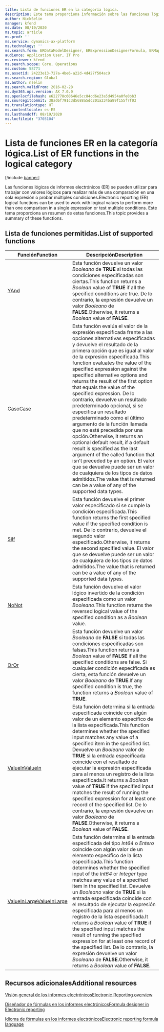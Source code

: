 ```yaml
---
title: Lista de funciones ER en la categoría lógica.
description: Este tema proporciona información sobre las funciones lógicas que son compatibles con los informes electrónicos (ER).
author: NickSelin
manager: kfend
ms.date: 08/19/2020
ms.topic: article
ms.prod: ''
ms.service: dynamics-ax-platform
ms.technology: ''
ms.search.form: ERDataModelDesigner, ERExpressionDesignerFormula, ERMappedFormatDesigner, ERModelMappingDesigner
audience: Application User, IT Pro
ms.reviewer: kfend
ms.search.scope: Core, Operations
ms.custom: 58771
ms.assetid: 24223e13-727a-4be6-a22d-4d427f504ac9
ms.search.region: Global
ms.author: nselin
ms.search.validFrom: 2016-02-28
ms.dyn365.ops.version: AX 7.0.0
ms.openlocfilehash: e622778c60646e5cc84cd6e23a5d4954a0fe0bb3
ms.sourcegitcommit: 38ad6f791c3d5688a5dc201a234ba89f155f7f03
ms.translationtype: HT
ms.contentlocale: es-ES
ms.lasthandoff: 08/19/2020
ms.locfileid: "3705104"
---
```

# <a name="list-of-er-functions-in-the-logical-category"></a><span data-ttu-id="a302d-103">Lista de funciones ER en la categoría lógica.</span><span class="sxs-lookup"><span data-stu-id="a302d-103">List of ER functions in the logical category</span></span>

[!include [banner](../includes/banner.md)]

<span data-ttu-id="a302d-104">Las funciones lógicas de informes electrónicos (ER) se pueden utilizar para trabajar con valores lógicos para realizar más de una comparación en una sola expresión o probar múltiples condiciones.</span><span class="sxs-lookup"><span data-stu-id="a302d-104">Electronic reporting (ER) logical functions can be used to work with logical values to perform more than one comparison in a single expression or test multiple conditions.</span></span> <span data-ttu-id="a302d-105">Este tema proporciona un resumen de estas funciones.</span><span class="sxs-lookup"><span data-stu-id="a302d-105">This topic provides a summary of these functions.</span></span>

## <a name="list-of-supported-functions"></a><span data-ttu-id="a302d-106">Lista de funciones permitidas.</span><span class="sxs-lookup"><span data-stu-id="a302d-106">List of supported functions</span></span>

| <span data-ttu-id="a302d-107">Función</span><span class="sxs-lookup"><span data-stu-id="a302d-107">Function</span></span> | <span data-ttu-id="a302d-108">Descripción</span><span class="sxs-lookup"><span data-stu-id="a302d-108">Description</span></span> |
|----------|-------------|
| [<span data-ttu-id="a302d-109">Y</span><span class="sxs-lookup"><span data-stu-id="a302d-109">And</span></span>](er-functions-logical-and.md)                       | <span data-ttu-id="a302d-110">Esta función devuelve un valor *Booleano* de **TRUE** si todas las condiciones especificadas son ciertas.</span><span class="sxs-lookup"><span data-stu-id="a302d-110">This function returns a *Boolean* value of **TRUE** if all the specified conditions are true.</span></span> <span data-ttu-id="a302d-111">De lo contrario, la expresión devuelve un valor *Booleano* de **FALSE**.</span><span class="sxs-lookup"><span data-stu-id="a302d-111">Otherwise, it returns a *Boolean* value of **FALSE**.</span></span> |
| [<span data-ttu-id="a302d-112">Caso</span><span class="sxs-lookup"><span data-stu-id="a302d-112">Case</span></span>](er-functions-logical-case.md)                     | <span data-ttu-id="a302d-113">Esta función evalúa el valor de la expresión especificada frente a las opciones alternativas especificadas y devuelve el resultado de la primera opción que es igual al valor de la expresión especificada.</span><span class="sxs-lookup"><span data-stu-id="a302d-113">This function evaluates the value of the specified expression against the specified alternative options and returns the result of the first option that equals the value of the specified expression.</span></span> <span data-ttu-id="a302d-114">De lo contrario, devuelve un resultado predeterminado opcional, si se especifica un resultado predeterminado como el último argumento de la función llamada que no está precedida por una opción.</span><span class="sxs-lookup"><span data-stu-id="a302d-114">Otherwise, it returns an optional default result, if a default result is specified as the last argument of the called function that isn't preceded by an option.</span></span> <span data-ttu-id="a302d-115">El valor que se devuelve puede ser un valor de cualquiera de los tipos de datos admitidos.</span><span class="sxs-lookup"><span data-stu-id="a302d-115">The value that is returned can be a value of any of the supported data types.</span></span> |
| [<span data-ttu-id="a302d-116">Si</span><span class="sxs-lookup"><span data-stu-id="a302d-116">If</span></span>](er-functions-logical-if.md)                         | <span data-ttu-id="a302d-117">Esta función devuelve el primer valor especificado si se cumple la condición especificada.</span><span class="sxs-lookup"><span data-stu-id="a302d-117">This function returns the first specified value if the specified condition is met.</span></span> <span data-ttu-id="a302d-118">De lo contrario, devuelve el segundo valor especificado.</span><span class="sxs-lookup"><span data-stu-id="a302d-118">Otherwise, it returns the second specified value.</span></span> <span data-ttu-id="a302d-119">El valor que se devuelve puede ser un valor de cualquiera de los tipos de datos admitidos.</span><span class="sxs-lookup"><span data-stu-id="a302d-119">The value that is returned can be a value of any of the supported data types.</span></span> |
| [<span data-ttu-id="a302d-120">No</span><span class="sxs-lookup"><span data-stu-id="a302d-120">Not</span></span>](er-functions-logical-not.md)                       | <span data-ttu-id="a302d-121">Esta función devuelve el valor lógico invertido de la condición especificada como un valor *Booleano*.</span><span class="sxs-lookup"><span data-stu-id="a302d-121">This function returns the reversed logical value of the specified condition as a *Boolean* value.</span></span> |
| [<span data-ttu-id="a302d-122">Or</span><span class="sxs-lookup"><span data-stu-id="a302d-122">Or</span></span>](er-functions-logical-or.md)                         | <span data-ttu-id="a302d-123">Esta función devuelve un valor *Booleano* de **FALSE** si todas las condiciones especificadas son falsas.</span><span class="sxs-lookup"><span data-stu-id="a302d-123">This function returns a *Boolean* value of **FALSE** if all the specified conditions are false.</span></span> <span data-ttu-id="a302d-124">Si cualquier condición especificada es cierta, esta función devuelve un valor *Booleano* de **TRUE**.</span><span class="sxs-lookup"><span data-stu-id="a302d-124">If any specified condition is true, the function returns a *Boolean* value of **TRUE**.</span></span> |
| [<span data-ttu-id="a302d-125">ValueIn</span><span class="sxs-lookup"><span data-stu-id="a302d-125">ValueIn</span></span>](er-functions-logical-valuein.md)               | <span data-ttu-id="a302d-126">Esta función determina si la entrada especificada coincide con algún valor de un elemento específico de la lista especificada.</span><span class="sxs-lookup"><span data-stu-id="a302d-126">This function determines whether the specified input matches any value of a specified item in the specified list.</span></span> <span data-ttu-id="a302d-127">Devuelve un *Booleano* valor de **TRUE** si la entrada especificada coincide con el resultado de ejecutar la expresión especificada para al menos un registro de la lista especificada.</span><span class="sxs-lookup"><span data-stu-id="a302d-127">It returns a *Boolean* value of **TRUE** if the specified input matches the result of running the specified expression for at least one record of the specified list.</span></span> <span data-ttu-id="a302d-128">De lo contrario, la expresión devuelve un valor *Booleano* de **FALSE**.</span><span class="sxs-lookup"><span data-stu-id="a302d-128">Otherwise, it returns a *Boolean* value of **FALSE**.</span></span> |
| [<span data-ttu-id="a302d-129">ValueInLarge</span><span class="sxs-lookup"><span data-stu-id="a302d-129">ValueInLarge</span></span>](er-functions-logical-valueinlarge.md)     | <span data-ttu-id="a302d-130">Esta función determina si la entrada especificada del tipo *Int64* o *Entero* coincide con algún valor de un elemento específico de la lista especificada.</span><span class="sxs-lookup"><span data-stu-id="a302d-130">This function determines whether the specified input of the *Int64* or *Integer* type matches any value of a specified item in the specified list.</span></span> <span data-ttu-id="a302d-131">Devuelve un *Booleano* valor de **TRUE** si la entrada especificada coincide con el resultado de ejecutar la expresión especificada para al menos un registro de la lista especificada.</span><span class="sxs-lookup"><span data-stu-id="a302d-131">It returns a *Boolean* value of **TRUE** if the specified input matches the result of running the specified expression for at least one record of the specified list.</span></span> <span data-ttu-id="a302d-132">De lo contrario, la expresión devuelve un valor *Booleano* de **FALSE**.</span><span class="sxs-lookup"><span data-stu-id="a302d-132">Otherwise, it returns a *Boolean* value of **FALSE**.</span></span> |


## <a name="additional-resources"></a><span data-ttu-id="a302d-133">Recursos adicionales</span><span class="sxs-lookup"><span data-stu-id="a302d-133">Additional resources</span></span>

[<span data-ttu-id="a302d-134">Visión general de los informes electrónicos</span><span class="sxs-lookup"><span data-stu-id="a302d-134">Electronic Reporting overview</span></span>](general-electronic-reporting.md)

[<span data-ttu-id="a302d-135">Diseñador de fórmulas en los informes electrónicos</span><span class="sxs-lookup"><span data-stu-id="a302d-135">Formula designer in Electronic reporting</span></span>](general-electronic-reporting-formula-designer.md)

[<span data-ttu-id="a302d-136">Idioma de fórmulas en los informes electrónicos</span><span class="sxs-lookup"><span data-stu-id="a302d-136">Electronic reporting formula language</span></span>](er-formula-language.md)
